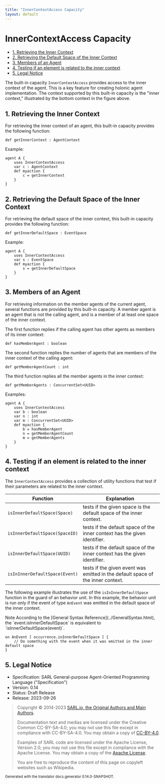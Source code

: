 ```yaml
---
title: "InnerContextAccess Capacity"
layout: default
---
```


# InnerContextAccess Capacity


<ul class="page_outline" id="page_outline">

<li><a href="#1-retrieving-the-inner-context">1. Retrieving the Inner Context</a></li>
<li><a href="#2-retrieving-the-default-space-of-the-inner-context">2. Retrieving the Default Space of the Inner Context</a></li>
<li><a href="#3-members-of-an-agent">3. Members of an Agent</a></li>
<li><a href="#4-testing-if-an-element-is-related-to-the-inner-context">4. Testing if an element is related to the inner context</a></li>
<li><a href="#5-legal-notice">5. Legal Notice</a></li>

</ul>


The built-in capacity `InnerContextAccess` provides access to the inner context of the agent.
This is a key feature for creating holonic agent implementation.
The context supported by this built-in capacity is the "inner context," illustrated by the
bottom context in the figure above.





## 1. Retrieving the Inner Context

For retrieving the inner context of an agent, this built-in capacity provides the following function:

```sarl
def getInnerContext : AgentContext
```



Example:
```sarl
agent A {
	uses InnerContextAccess
	var c : AgentContext
	def myaction {
		c = getInnerContext
	}
}
```



## 2. Retrieving the Default Space of the Inner Context

For retrieving the default space of the inner context, this built-in capacity provides the following function:

```sarl
def getInnerDefaultSpace : EventSpace
```



Example:
```sarl
agent A {
	uses InnerContextAccess
	var s : EventSpace
	def myaction {
		s = getInnerDefaultSpace
	}
}
```



## 3. Members of an Agent

For retrieving information on the member agents of the current agent, several functions are
provided by this built-in capacity.
A member agent is an agent that is not the calling agent, and is a member of at least
one space of the inner context.

The first function replies if the calling agent has other agents as members of its inner context:
```sarl
def hasMemberAgent : boolean
```



The second function replies the number of agents that are members of the inner context of the calling agent:
```sarl
def getMemberAgentCount : int
```



The third function replies all the member agents in the inner context:
```sarl
def getMemberAgents : ConcurrentSet<UUID>
```



Examples:
```sarl
agent A {
	uses InnerContextAccess
	var b : boolean
	var n : int
	var m : ConcurrentSet<UUID>
	def myaction {
		b = hasMemberAgent
		n = getMemberAgentCount
		m = getMemberAgents
	}
}
```



## 4. Testing if an element is related to the inner context

The `InnerContextAccess` provides a collection of utility functions that test if their parameters
are related to the inner context.


| Function                           | Explanation                                                                     |
| ---------------------------------- | ------------------------------------------------------------------------------- |
| `isInnerDefaultSpace(Space)`   | tests if the given space is the default space of the inner context.             |
| `isInnerDefaultSpace(SpaceID)` | tests if the default space of the inner context has the given identifier.       |
| `isInnerDefaultSpace(UUID)`    | tests if the default space of the inner context has the given identifier.       |
| `isInInnerDefaultSpace(Event)` | tests if the given event was emitted in the default space of the inner context. |


The following example illustrates the use of the `isInInnerDefaultSpace` function in the guard
of an behavior unit. In this example, the behavior unit is run only if the event
of type `AnEvent` was emitted in the default space of the inner context.

<p markdown="1"><span class="label label-info">Note</span> According to the [General Syntax Reference](../GeneralSyntax.html), the `event.isInnerDefaultSpace` is equivalent to `isInnerDefaultSpace(event)`.</p>

```sarl
on AnEvent [ occurrence.inInnerDefaultSpace ] {
	// Do something with the event when it was emitted in the inner default space
}
```



## 5. Legal Notice

* Specification: SARL General-purpose Agent-Oriented Programming Language ("Specification")
* Version: 0.14
* Status: Draft Release
* Release: 2023-09-26

> Copyright &copy; 2014-2023 [SARL.io, the Original Authors and Main Authors](https://www.sarl.io/about/index.html).
>
> Documentation text and medias are licensed under the Creative Common CC-BY-SA-4.0;
> you may not use this file except in compliance with CC-BY-SA-4.0.
> You may obtain a copy of [CC-BY-4.0](https://creativecommons.org/licenses/by-sa/4.0/deed.en).
>
> Examples of SARL code are licensed under the Apache License, Version 2.0;
> you may not use this file except in compliance with the Apache License.
> You may obtain a copy of the [Apache License](http://www.apache.org/licenses/LICENSE-2.0).
>
> You are free to reproduce the content of this page on copyleft websites such as Wikipedia.

<small>Generated with the translator docs.generator 0.14.0-SNAPSHOT.</small>
